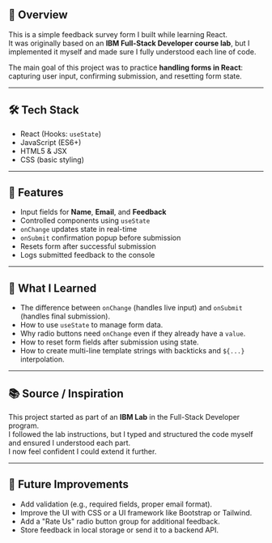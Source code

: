 ## 📌 Overview
This is a simple feedback survey form I built while learning React.  
It was originally based on an **IBM Full-Stack Developer course lab**, but I implemented it myself and made sure I fully understood each line of code.  

The main goal of this project was to practice **handling forms in React**: capturing user input, confirming submission, and resetting form state.

---

## 🛠️ Tech Stack
- React (Hooks: `useState`)
- JavaScript (ES6+)
- HTML5 & JSX
- CSS (basic styling)

---

## 🚀 Features
- Input fields for **Name**, **Email**, and **Feedback**
- Controlled components using `useState`
- `onChange` updates state in real-time
- `onSubmit` confirmation popup before submission
- Resets form after successful submission
- Logs submitted feedback to the console

---

## 🎯 What I Learned
- The difference between `onChange` (handles live input) and `onSubmit` (handles final submission).
- How to use `useState` to manage form data.
- Why radio buttons need `onChange` even if they already have a `value`.
- How to reset form fields after submission using state.
- How to create multi-line template strings with backticks and `${...}` interpolation.

---

## 📚 Source / Inspiration
This project started as part of an **IBM Lab** in the Full-Stack Developer program.  
I followed the lab instructions, but I typed and structured the code myself and ensured I understood each part.  
I now feel confident I could extend it further.

---

## 🔮 Future Improvements
- Add validation (e.g., required fields, proper email format).
- Improve the UI with CSS or a UI framework like Bootstrap or Tailwind.
- Add a "Rate Us" radio button group for additional feedback.
- Store feedback in local storage or send it to a backend API.

